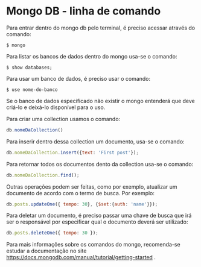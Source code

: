 # Mongo DB - linha de comando

Para entrar dentro do mongo db pelo terminal, é preciso acessar através do comando:
```
$ mongo
```

Para listar os bancos de dados dentro do mongo usa-se o comando:

```
$ show databases;
```

Para usar um banco de dados, é preciso usar o comando:

```
$ use nome-do-banco
```
Se o banco de dados especificado não existir o mongo entenderá que deve criá-lo e deixá-lo disponível para o uso.

Para criar uma collection usamos o comando:

```javascript
db.nomeDaCollection()
```

Para inserir dentro dessa collection um documento, usa-se o comando:
```javascript
db.nomeDaCollection.insert({text: 'First post'});
```

Para retornar todos os documentos dento da collection usa-se o comando:
```javascript
db.nomeDaCollection.find();
```

Outras operações podem ser feitas, como por exemplo, atualizar um documento de acordo com o termo de busca. Por exemplo:
```javascript
db.posts.updateOne({ tempo: 30}, {$set:{auth: 'name'}});
```

Para deletar um documento, é preciso passar uma chave de busca que irá ser o responsável por especificar qual o documento deverá ser utilizado:
```javascript
db.posts.deleteOne({ tempo: 30 });
```

Para mais informações sobre os comandos do mongo, recomenda-se estudar a documentação no site https://docs.mongodb.com/manual/tutorial/getting-started .